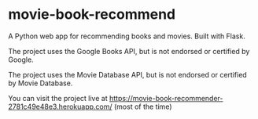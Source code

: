 # movie-book-recommend
A Python web app for recommending books and movies. Built with Flask.

The project uses the Google Books API, but is not endorsed or certified by Google.

The project uses the Movie Database API, but is not endorsed or certified by Movie Database.

You can visit the project live at https://movie-book-recommender-2781c49e48e3.herokuapp.com/ (most of the time)